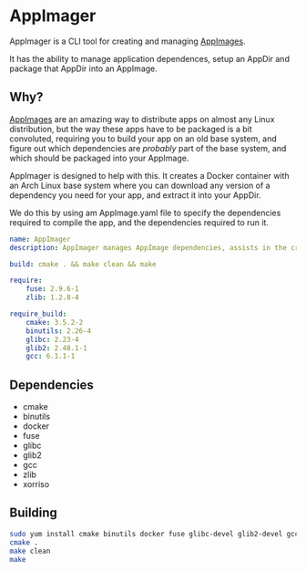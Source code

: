 # AppImager

AppImager is a CLI tool for creating and managing [AppImages](http://appimage.org/).

It has the ability to manage application dependences, setup an AppDir and package that AppDir into an AppImage.

## Why?

[AppImages](http://appimage.org/) are an amazing way to distribute apps on almost any Linux distribution, but the way these apps have to be packaged is a bit convoluted, requiring you to build your app on an old base system, and figure out which dependencies are *probably* part of the base system, and which should be packaged into your AppImage.

AppImager is designed to help with this. It creates a Docker container with an Arch Linux base system where you can download any version of a dependency you need for your app, and extract it into your AppDir.

We do this by using am AppImage.yaml file to specify the dependencies required to compile the app, and the dependencies required to run it.

```yaml
name: AppImager
description: AppImager manages AppImage dependencies, assists in the creation of AppDir's and creates AppImages from source code.

build: cmake . && make clean && make

require:
    fuse: 2.9.6-1
    zlib: 1.2.8-4

require_build:
    cmake: 3.5.2-2
    binutils: 2.26-4
    glibc: 2.23-4
    glib2: 2.48.1-1
    gcc: 6.1.1-1
```

## Dependencies

- cmake
- binutils
- docker
- fuse
- glibc
- glib2
- gcc
- zlib
- xorriso

## Building

```bash
sudo yum install cmake binutils docker fuse glibc-devel glib2-devel gcc zlib xorriso # Fedora 23
cmake .
make clean
make
```
